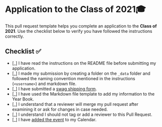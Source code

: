 # Application to the Class of 2021🎓

This pull request template helps you complete an application to the **Class of 2021**. Use the checklist below to verify you have followed the instructions correctly. 

## Checklist ✅

- [_] I have read the instructions on the README file before submitting my application. 
- [_] I made my submission by creating a folder on the `_data` folder and followed the naming convention mentioned in the instructions (`<username>`) and markdown file.
- [_] I have submitted a [swag shipping form](https://airtable.com/shrM5IigBuRFaj33H).
- [_] I have used the Markdown file template to add my information to the Year Book.
- [_] I understand that a reviewer will merge my pull request after examining it or ask for changes in case needed.
- [_] I understand I should not tag or add a reviewer to this Pull Request.
- [_] I have [added the event](http://www.google.com/calendar/event?action=TEMPLATE&dates=20210605T160000Z%2F20210605T173000Z&text=GitHub%20Graduation%20%F0%9F%8E%93&location=https%3A%2F%2Fwww.twitch.tv%2Fgithubeducation&details=) to my Calendar.

